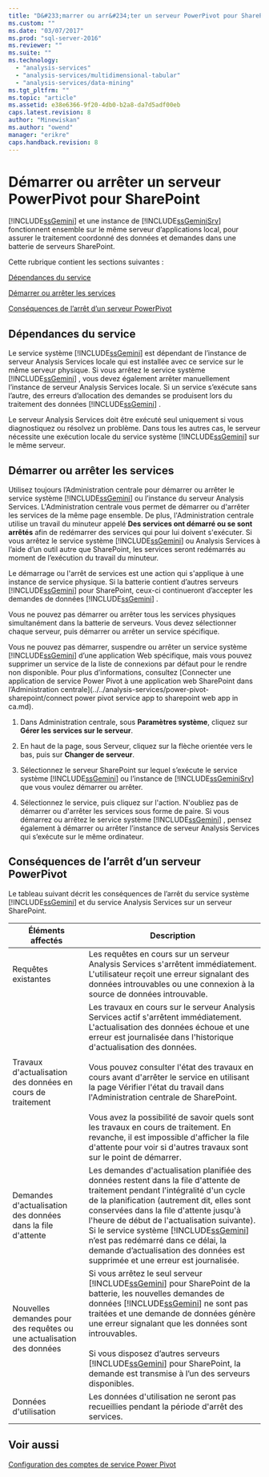 ```yaml
---
title: "D&#233;marrer ou arr&#234;ter un serveur PowerPivot pour SharePoint | Microsoft Docs"
ms.custom: ""
ms.date: "03/07/2017"
ms.prod: "sql-server-2016"
ms.reviewer: ""
ms.suite: ""
ms.technology: 
  - "analysis-services"
  - "analysis-services/multidimensional-tabular"
  - "analysis-services/data-mining"
ms.tgt_pltfrm: ""
ms.topic: "article"
ms.assetid: e38e6366-9f20-4db0-b2a8-da7d5adf00eb
caps.latest.revision: 8
author: "Minewiskan"
ms.author: "owend"
manager: "erikre"
caps.handback.revision: 8
---
```

# D&#233;marrer ou arr&#234;ter un serveur PowerPivot pour SharePoint
  [!INCLUDE[ssGemini](../../includes/ssgemini-md.md)] et une instance de [!INCLUDE[ssGeminiSrv](../../includes/ssgeminisrv-md.md)] fonctionnent ensemble sur le même serveur d’applications local, pour assurer le traitement coordonné des données et demandes dans une batterie de serveurs SharePoint.  
  
 Cette rubrique contient les sections suivantes :  
  
 [Dépendances du service](#dependencies)  
  
 [Démarrer ou arrêter les services](#startstop)  
  
 [Conséquences de l’arrêt d’un serveur PowerPivot](#effects)  
  
##  <a name="dependencies"></a> Dépendances du service  
 Le service système [!INCLUDE[ssGemini](../../includes/ssgemini-md.md)] est dépendant de l’instance de serveur Analysis Services locale qui est installée avec ce service sur le même serveur physique. Si vous arrêtez le service système [!INCLUDE[ssGemini](../../includes/ssgemini-md.md)] , vous devez également arrêter manuellement l’instance de serveur Analysis Services locale. Si un service s’exécute sans l’autre, des erreurs d’allocation des demandes se produisent lors du traitement des données [!INCLUDE[ssGemini](../../includes/ssgemini-md.md)] .  
  
 Le serveur Analysis Services doit être exécuté seul uniquement si vous diagnostiquez ou résolvez un problème. Dans tous les autres cas, le serveur nécessite une exécution locale du service système [!INCLUDE[ssGemini](../../includes/ssgemini-md.md)] sur le même serveur.  
  
##  <a name="startstop"></a> Démarrer ou arrêter les services  
 Utilisez toujours l’Administration centrale pour démarrer ou arrêter le service système [!INCLUDE[ssGemini](../../includes/ssgemini-md.md)] ou l’instance du serveur Analysis Services. L'Administration centrale vous permet de démarrer ou d'arrêter les services de la même page ensemble. De plus, l'Administration centrale utilise un travail du minuteur appelé **Des services ont démarré ou se sont arrêtés** afin de redémarrer des services qui pour lui doivent s'exécuter. Si vous arrêtez le service système [!INCLUDE[ssGemini](../../includes/ssgemini-md.md)] ou Analysis Services à l’aide d’un outil autre que SharePoint, les services seront redémarrés au moment de l’exécution du travail du minuteur.  
  
 Le démarrage ou l'arrêt de services est une action qui s'applique à une instance de service physique. Si la batterie contient d’autres serveurs [!INCLUDE[ssGemini](../../includes/ssgemini-md.md)] pour SharePoint, ceux-ci continueront d’accepter les demandes de données [!INCLUDE[ssGemini](../../includes/ssgemini-md.md)] .  
  
 Vous ne pouvez pas démarrer ou arrêter tous les services physiques simultanément dans la batterie de serveurs. Vous devez sélectionner chaque serveur, puis démarrer ou arrêter un service spécifique.  
  
 Vous ne pouvez pas démarrer, suspendre ou arrêter un service système [!INCLUDE[ssGemini](../../includes/ssgemini-md.md)] d’une application Web spécifique, mais vous pouvez supprimer un service de la liste de connexions par défaut pour le rendre non disponible. Pour plus d’informations, consultez [Connecter une application de service Power Pivot à une application web SharePoint dans l’Administration centrale](../../analysis-services/power-pivot-sharepoint/connect power pivot service app to sharepoint web app in ca.md).  
  
1.  Dans Administration centrale, sous **Paramètres système**, cliquez sur **Gérer les services sur le serveur**.  
  
2.  En haut de la page, sous Serveur, cliquez sur la flèche orientée vers le bas, puis sur **Changer de serveur**.  
  
3.  Sélectionnez le serveur SharePoint sur lequel s’exécute le service système [!INCLUDE[ssGemini](../../includes/ssgemini-md.md)] ou l’instance de [!INCLUDE[ssGeminiSrv](../../includes/ssgeminisrv-md.md)] que vous voulez démarrer ou arrêter.  
  
4.  Sélectionnez le service, puis cliquez sur l'action. N'oubliez pas de démarrer ou d'arrêter les services sous forme de paire. Si vous démarrez ou arrêtez le service système [!INCLUDE[ssGemini](../../includes/ssgemini-md.md)] , pensez également à démarrer ou arrêter l’instance de serveur Analysis Services qui s’exécute sur le même ordinateur.  
  
##  <a name="effects"></a> Conséquences de l’arrêt d’un serveur PowerPivot  
 Le tableau suivant décrit les conséquences de l’arrêt du service système [!INCLUDE[ssGemini](../../includes/ssgemini-md.md)] et du service Analysis Services sur un serveur SharePoint.  
  
|Éléments affectés|Description|  
|---------------|-----------------|  
|Requêtes existantes|Les requêtes en cours sur un serveur Analysis Services s'arrêtent immédiatement. L'utilisateur reçoit une erreur signalant des données introuvables ou une connexion à la source de données introuvable.|  
|Travaux d'actualisation des données en cours de traitement|Les travaux en cours sur le serveur Analysis Services actif s'arrêtent immédiatement. L'actualisation des données échoue et une erreur est journalisée dans l'historique d'actualisation des données.<br /><br /> Vous pouvez consulter l'état des travaux en cours avant d'arrêter le service en utilisant la page Vérifier l'état du travail dans l'Administration centrale de SharePoint.<br /><br /> Vous avez la possibilité de savoir quels sont les travaux en cours de traitement. En revanche, il est impossible d'afficher la file d'attente pour voir si d'autres travaux sont sur le point de démarrer.|  
|Demandes d'actualisation des données dans la file d'attente|Les demandes d'actualisation planifiée des données restent dans la file d'attente de traitement pendant l'intégralité d'un cycle de la planification (autrement dit, elles sont conservées dans la file d'attente jusqu'à l'heure de début de l'actualisation suivante). Si le service système [!INCLUDE[ssGemini](../../includes/ssgemini-md.md)] n’est pas redémarré dans ce délai, la demande d’actualisation des données est supprimée et une erreur est journalisée.|  
|Nouvelles demandes pour des requêtes ou une actualisation des données|Si vous arrêtez le seul serveur [!INCLUDE[ssGemini](../../includes/ssgemini-md.md)] pour SharePoint de la batterie, les nouvelles demandes de données [!INCLUDE[ssGemini](../../includes/ssgemini-md.md)] ne sont pas traitées et une demande de données génère une erreur signalant que les données sont introuvables.<br /><br /> Si vous disposez d’autres serveurs [!INCLUDE[ssGemini](../../includes/ssgemini-md.md)] pour SharePoint, la demande est transmise à l’un des serveurs disponibles.|  
|Données d'utilisation|Les données d'utilisation ne seront pas recueillies pendant la période d'arrêt des services.|  
  
## Voir aussi  
 [Configuration des comptes de service Power Pivot](../../analysis-services/power-pivot-sharepoint/configure-power-pivot-service-accounts.md)  
  
  